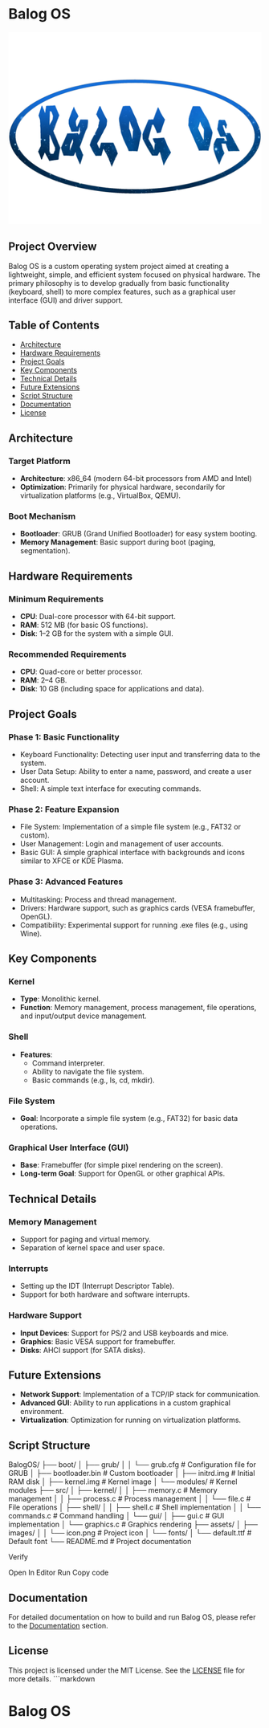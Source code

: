 # Balog OS

![Balog OS Icon](assets/images/icon.png)

                 
## Project Overview

Balog OS is a custom operating system project aimed at creating a lightweight, simple, and efficient system focused on physical hardware. The primary philosophy is to develop gradually from basic functionality (keyboard, shell) to more complex features, such as a graphical user interface (GUI) and driver support.

## Table of Contents

- [Architecture](#architecture)
- [Hardware Requirements](#hardware-requirements)
- [Project Goals](#project-goals)
- [Key Components](#key-components)
- [Technical Details](#technical-details)
- [Future Extensions](#future-extensions)
- [Script Structure](#script-structure)
- [Documentation](#documentation)
- [License](#license)

## Architecture

### Target Platform

- **Architecture**: x86_64 (modern 64-bit processors from AMD and Intel)
- **Optimization**: Primarily for physical hardware, secondarily for virtualization platforms (e.g., VirtualBox, QEMU).

### Boot Mechanism

- **Bootloader**: GRUB (Grand Unified Bootloader) for easy system booting.
- **Memory Management**: Basic support during boot (paging, segmentation).

## Hardware Requirements

### Minimum Requirements

- **CPU**: Dual-core processor with 64-bit support.
- **RAM**: 512 MB (for basic OS functions).
- **Disk**: 1–2 GB for the system with a simple GUI.

### Recommended Requirements

- **CPU**: Quad-core or better processor.
- **RAM**: 2–4 GB.
- **Disk**: 10 GB (including space for applications and data).

## Project Goals

### Phase 1: Basic Functionality

- Keyboard Functionality: Detecting user input and transferring data to the system.
- User Data Setup: Ability to enter a name, password, and create a user account.
- Shell: A simple text interface for executing commands.

### Phase 2: Feature Expansion

- File System: Implementation of a simple file system (e.g., FAT32 or custom).
- User Management: Login and management of user accounts.
- Basic GUI: A simple graphical interface with backgrounds and icons similar to XFCE or KDE Plasma.

### Phase 3: Advanced Features

- Multitasking: Process and thread management.
- Drivers: Hardware support, such as graphics cards (VESA framebuffer, OpenGL).
- Compatibility: Experimental support for running .exe files (e.g., using Wine).

## Key Components

### Kernel

- **Type**: Monolithic kernel.
- **Function**: Memory management, process management, file operations, and input/output device management.

### Shell

- **Features**:
  - Command interpreter.
  - Ability to navigate the file system.
  - Basic commands (e.g., ls, cd, mkdir).

### File System

- **Goal**: Incorporate a simple file system (e.g., FAT32) for basic data operations.

### Graphical User Interface (GUI)

- **Base**: Framebuffer (for simple pixel rendering on the screen).
- **Long-term Goal**: Support for OpenGL or other graphical APIs.

## Technical Details

### Memory Management

- Support for paging and virtual memory.
- Separation of kernel space and user space.

### Interrupts

- Setting up the IDT (Interrupt Descriptor Table).
- Support for both hardware and software interrupts.

### Hardware Support

- **Input Devices**: Support for PS/2 and USB keyboards and mice.
- **Graphics**: Basic VESA support for framebuffer.
- **Disks**: AHCI support (for SATA disks).

## Future Extensions

- **Network Support**: Implementation of a TCP/IP stack for communication.
- **Advanced GUI**: Ability to run applications in a custom graphical environment.
- **Virtualization**: Optimization for running on virtualization platforms.

## Script Structure
BalogOS/ ├── boot/ │ ├── grub/ │ │ └── grub.cfg # Configuration file for GRUB │ ├── bootloader.bin # Custom bootloader │ ├── initrd.img # Initial RAM disk │ ├── kernel.img # Kernel image │ └── modules/ # Kernel modules ├── src/ │ ├── kernel/ │ │ ├── memory.c # Memory management │ │ ├── process.c # Process management │ │ └── file.c # File operations │ ├── shell/ │ │ ├── shell.c # Shell implementation │ │ └── commands.c # Command handling │ └── gui/ │ ├── gui.c # GUI implementation │ └── graphics.c # Graphics rendering ├── assets/ │ ├── images/ │ │ └── icon.png # Project icon │ └── fonts/ │ └── default.ttf # Default font └── README.md # Project documentation


Verify

Open In Editor
Run
Copy code

## Documentation

For detailed documentation on how to build and run Balog OS, please refer to the [Documentation](#documentation) section.

## License

This project is licensed under the MIT License. See the [LICENSE](LICENSE) file for more details. ```markdown
# Balog OS
